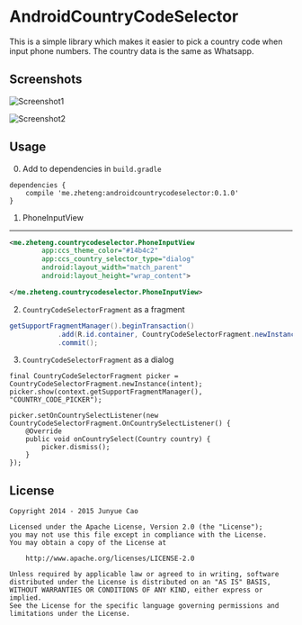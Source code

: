 AndroidCountryCodeSelector
===============

This is a simple library which makes it easier to pick a country code when input phone numbers. The country data is the same as Whatsapp.

## Screenshots

![Screenshot1](https://github.com/junyuecao/AndroidCountryCodeSelector/blob/master/screenshots/screenshot1.png?raw=true)

![Screenshot2](https://github.com/junyuecao/AndroidCountryCodeSelector/blob/master/screenshots/screenshot2.png?raw=true)

## Usage

0. Add to dependencies in `build.gradle`

```
dependencies {
    compile 'me.zheteng:androidcountrycodeselector:0.1.0'
}
```

1. PhoneInputView

-----
```xml
<me.zheteng.countrycodeselector.PhoneInputView
        app:ccs_theme_color="#14b4c2"
        app:ccs_country_selector_type="dialog"
        android:layout_width="match_parent"
        android:layout_height="wrap_content">

</me.zheteng.countrycodeselector.PhoneInputView>
```


2. `CountryCodeSelectorFragment` as a fragment

```Java
getSupportFragmentManager().beginTransaction()
            .add(R.id.container, CountryCodeSelectorFragment.newInstance(getIntent()))
            .commit();
```


3. `CountryCodeSelectorFragment` as a dialog

```
final CountryCodeSelectorFragment picker = CountryCodeSelectorFragment.newInstance(intent);
picker.show(context.getSupportFragmentManager(), "COUNTRY_CODE_PICKER");

picker.setOnCountrySelectListener(new CountryCodeSelectorFragment.OnCountrySelectListener() {
    @Override
    public void onCountrySelect(Country country) {
        picker.dismiss();
    }
});
```


License
-------

    Copyright 2014 - 2015 Junyue Cao

    Licensed under the Apache License, Version 2.0 (the "License");
    you may not use this file except in compliance with the License.
    You may obtain a copy of the License at

        http://www.apache.org/licenses/LICENSE-2.0

    Unless required by applicable law or agreed to in writing, software
    distributed under the License is distributed on an "AS IS" BASIS,
    WITHOUT WARRANTIES OR CONDITIONS OF ANY KIND, either express or implied.
    See the License for the specific language governing permissions and
    limitations under the License.
